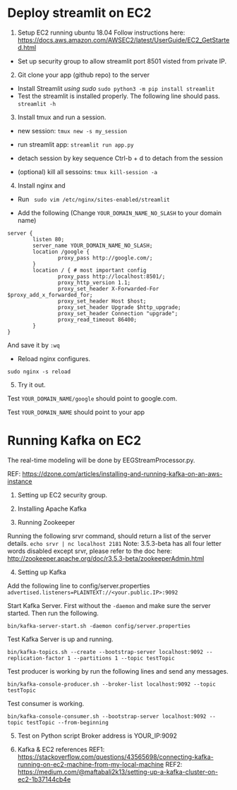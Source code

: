 # Deploy streamlit on EC2
1. Setup EC2 running ubuntu 18.04
Follow instructions here: https://docs.aws.amazon.com/AWSEC2/latest/UserGuide/EC2_GetStarted.html

* Set up security group to allow streamlit port 8501 visted from private IP.

2. Git clone your app (github repo) to the server

* Install Streamlit *using sudo*
```sudo python3 -m pip install streamlit```
* Test the streamlit is installed properly. The following line should pass.
```streamlit -h```

3. Install tmux and run a session.
* new session: 
`tmux new -s my_session`

* run streamlit app: 
`streamlit run app.py`

* detach session by key sequence Ctrl-b + d to detach from the session

* (optional) kill all sessoins:
```tmux kill-session -a```

4. Install nginx and 

* Run
``` sudo vim /etc/nginx/sites-enabled/streamlit```

* Add the following (Change `YOUR_DOMAIN_NAME_NO_SLASH` to your domain name)
```
server {
        listen 80;
        server_name YOUR_DOMAIN_NAME_NO_SLASH;  
        location /google {
                proxy_pass http://google.com/;
        }
        location / { # most important config
                proxy_pass http://localhost:8501/;
                proxy_http_version 1.1; 
                proxy_set_header X-Forwarded-For $proxy_add_x_forwarded_for;
                proxy_set_header Host $host;
                proxy_set_header Upgrade $http_upgrade;
                proxy_set_header Connection "upgrade";
                proxy_read_timeout 86400;
        }
}
```

And save it by `:wq`

* Reload nginx configures.
```
sudo nginx -s reload
```

5. Try it out.

Test `YOUR_DOMAIN_NAME/google` should point to google.com.

Test `YOUR_DOMAIN_NAME` should point to your app

# Running Kafka on EC2

The real-time modeling will be done by EEGStreamProcessor.py.

REF: https://dzone.com/articles/installing-and-running-kafka-on-an-aws-instance

1. Setting up EC2 security group.

2. Installing Apache Kafka
3. Running Zookeeper

Running the following srvr command, should return a list of the server details.
```echo srvr | nc localhost 2181```
Note: 3.5.3-beta has all four letter words disabled except srvr, please refer to the doc here: http://zookeeper.apache.org/doc/r3.5.3-beta/zookeeperAdmin.html

4. Setting up Kafka

Add the following line to config/server.properties 
```advertised.listeners=PLAINTEXT://<your.public.IP>:9092```

Start Kafka Server. First without the ```-daemon``` and make sure the server started. Then run the following.
```
bin/kafka-server-start.sh -daemon config/server.properties
```

Test Kafka Server is up and running.
```
bin/kafka-topics.sh --create --bootstrap-server localhost:9092 --replication-factor 1 --partitions 1 --topic testTopic
```
Test producer is working by run the following lines and send any messages.
```
bin/kafka-console-producer.sh --broker-list localhost:9092 --topic testTopic
```
Test consumer is working.
```
bin/kafka-console-consumer.sh --bootstrap-server localhost:9092 --topic testTopic --from-beginning
```

5. Test on Python script
Broker address is YOUR_IP:9092

6. Kafka & EC2 references
REF1: https://stackoverflow.com/questions/43565698/connecting-kafka-running-on-ec2-machine-from-my-local-machine
REF2: https://medium.com/@maftabali2k13/setting-up-a-kafka-cluster-on-ec2-1b37144cb4e




